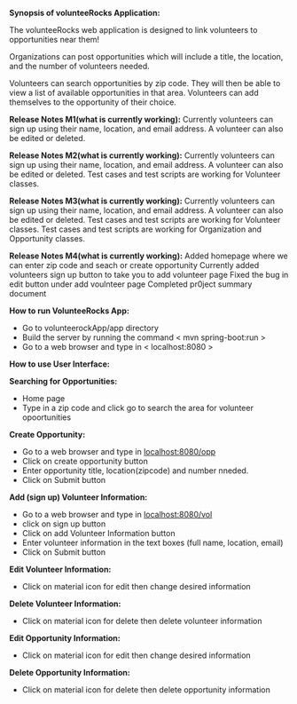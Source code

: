 **Synopsis of volunteeRocks Application:**

The volunteeRocks web application is designed to link volunteers to opportunities near them! 

Organizations can post opportunities which will include a title, the location, and the number of volunteers needed.

Volunteers can search opportunities by zip code. They will then be able to view a list of available opportunities in that area. Volunteers can add themselves to the opportunity of their choice.

**Release Notes M1(what is currently working):**
        Currently volunteers can sign up using their name, location, and email address. 
        A volunteer can also be edited or deleted.
        
**Release Notes M2(what is currently working):**
        Currently volunteers can sign up using their name, location, and email address. 
        A volunteer can also be edited or deleted.
        Test cases and test scripts are working for Volunteer classes.
        
**Release Notes M3(what is currently working):**
        Currently volunteers can sign up using their name, location, and email address. 
        A volunteer can also be edited or deleted.
        Test cases and test scripts are working for Volunteer classes.
        Test cases and test scripts are working for Organization and Opportunity classes.
       
**Release Notes M4(what is currently working):**
        Added homepage where we can enter zip code and seach or create opportunity 
        Currently added volunteers sign up button to take you to add volunteer page 
        Fixed the bug in edit button under add voulnteer page
        Completed pr0ject summary document
        
**How to run VolunteeRocks App:**
* Go to volunteerockApp/app directory 
* Build the server by running the command < mvn spring-boot:run >
* Go to a web browser and type in < localhost:8080 >

**How to use User Interface:**

**Searching for Opportunities:**
* Home page
* Type in a zip code and click go to search the area for volunteer opoortunities

**Create Opportunity:**
* Go to a web browser and type in <localhost:8080/opp>
* Click on create opportunity button
* Enter opportunity title, location(zipcode) and number nneded. 
* Click on Submit button

**Add (sign up) Volunteer Information:**
* Go to a web browser and type in <localhost:8080/vol>
* click on sign up button
* Click on add Volunteer Information button
* Enter volunteer information in the text boxes (full name, location, email)
* Click on Submit button

**Edit Volunteer Information:**
* Click on material icon for edit then change desired information

**Delete Volunteer Information:**
* Click on material icon for delete then delete volunteer information

**Edit Opportunity Information:**
* Click on material icon for edit then change desired information

**Delete Opportunity Information:**
* Click on material icon for delete then delete opportunity information 
